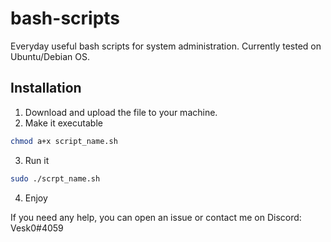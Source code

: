 # bash-scripts

Everyday useful bash scripts for system administration. 
Currently tested on Ubuntu/Debian OS.

## Installation
1. Download and upload the file to your machine.
2. Make it executable
```bash
chmod a+x script_name.sh
```
3. Run it
```bash
sudo ./scrpt_name.sh
```
4. Enjoy

If you need any help, you can open an issue or contact me on Discord: Vesk0#4059
